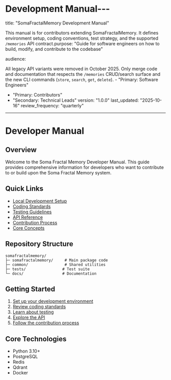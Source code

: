 # Development Manual---

title: "SomaFractalMemory Development Manual"

This manual is for contributors extending SomaFractalMemory. It defines environment setup, coding conventions, test strategy, and the supported `/memories` API contract.purpose: "Guide for software engineers on how to build, modify, and contribute to the codebase"

audience:

All legacy API variants were removed in October 2025. Only merge code and documentation that respects the `/memories` CRUD/search surface and the new CLI commands (`store`, `search`, `get`, `delete`).  - "Primary: Software Engineers"

  - "Primary: Contributors"
  - "Secondary: Technical Leads"
version: "1.0.0"
last_updated: "2025-10-16"
review_frequency: "quarterly"
---

# Developer Manual

## Overview

Welcome to the Soma Fractal Memory Developer Manual. This guide provides comprehensive information for developers who want to contribute to or build upon the Soma Fractal Memory system.

## Quick Links

- [Local Development Setup](local-setup.md)
- [Coding Standards](coding-standards.md)
- [Testing Guidelines](testing-guidelines.md)
- [API Reference](api-reference.md)
- [Contribution Process](contribution-process.md)
- [Core Concepts](concepts/)

## Repository Structure

```
somafractalmemory/
├─ somafractalmemory/     # Main package code
├─ common/                # Shared utilities
├─ tests/                # Test suite
└─ docs/                 # Documentation
```

## Getting Started

1. [Set up your development environment](local-setup.md)
2. [Review coding standards](coding-standards.md)
3. [Learn about testing](testing-guidelines.md)
4. [Explore the API](api-reference.md)
5. [Follow the contribution process](contribution-process.md)

## Core Technologies

- Python 3.10+
- PostgreSQL
- Redis
- Qdrant
- Docker
